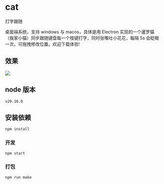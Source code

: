 # cat

打字跟随

桌面端系统，支持 windows 与 macos，具体是用 Electron 实现的一个暹罗猫（我家小猫）同步跟随键盘每一个按键打字，同时张嘴吐小花花，每隔 5s 会眨眼一次，可拖拽修改位置。欢迎下载体验!

## 效果

![](https://playground.guolefeng.com/assets/screenrecording.gif)

## node 版本

```
v20.16.0
```

## 安装依赖

```sh
npm install
```

### 开发

```sh
npm start
```

### 打包

```sh
npm run make
```
